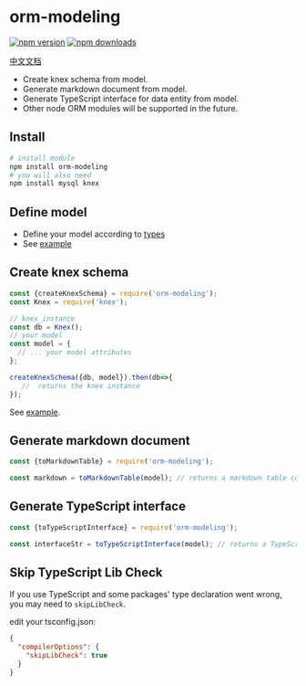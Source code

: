 # orm-modeling 

[![npm version](http://img.shields.io/npm/v/orm-modeling.svg)](https://npmjs.org/package/orm-modeling)
[![npm downloads](https://img.shields.io/npm/dy/orm-modeling.svg)](https://npmjs.org/package/orm-modeling)

[中文文档](/README.zh-CN.MD)

- Create knex schema from model.
- Generate markdown document from model.
- Generate TypeScript interface for data entity from model.
- Other node ORM modules will be supported in the future. 

## Install

```bash
# install module
npm install orm-modeling
# you will also need
npm install mysql knex
```

## Define model

- Define your model according to [types](/src/model.ts)
- See [example](/test/users.model.ts)

## Create knex schema

```JavaScript
const {createKnexSchema} = require('orm-modeling');
const Knex = require('knex');

// knex instance
const db = Knex();
// your model
const model = {
  // ... your model attributes
}; 

createKnexSchema({db, model}).then(db=>{
   //  returns the knex instance
}); 
```

See [example](/test/create-knex-model.test.ts).

## Generate markdown document

```JavaScript
const {toMarkdownTable} = require('orm-modeling');

const markdown = toMarkdownTable(model); // returns a markdown table code in string
```

## Generate TypeScript interface

```JavaScript
const {toTypeScriptInterface} = require('orm-modeling');

const interfaceStr = toTypeScriptInterface(model); // returns a TypeScript Interface code in string
```

## Skip TypeScript Lib Check

If you use TypeScript and some packages' type declaration went wrong, you may need to `skipLibCheck`.

edit your tsconfig.json:

```json
{
  "compilerOptions": {
    "skipLibCheck": true
  }
}
```
